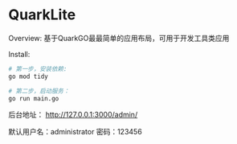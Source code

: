 # QuarkLite

Overview:
基于QuarkGO最最简单的应用布局，可用于开发工具类应用

Install:
``` bash
# 第一步，安装依赖:
go mod tidy

# 第二步，启动服务：
go run main.go
```

后台地址： http://127.0.0.1:3000/admin/

默认用户名：administrator 密码：123456